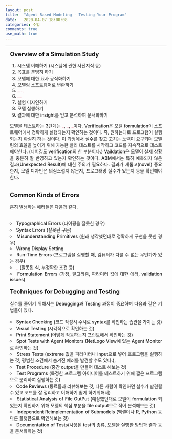 ```yaml
---
layout: post
title:  "Agent Based Modeling - Testing Your Program"
date:   2020-04-07 18:00:08
categories: 수업
comments: true 
use_math: true
---
```

-----

<span style = "font-weight:700; font-size:1.3em; margin-left: 0.8em; margin-right: 1em;">
Overview of a Simulation Study
</span>
<br>

<div style = "font-weight:500; font-size:1.0em; margin-left: 1em; margin-right: 1em;text-align:justify; ">
<ol>
<li>시스템 이해하기 (시스템에 관한 사전지식 등)</li>
<li>목표를 분명히 하기</li>
<li>모델에 대한 묘사 공식화하기</li>
<li>모델링 소프트웨어로 변환하기</li>
<li><b style = "color:#d7385e;font-size:1.2">프로그램 확인하기(verify, debugging)</b></li>
<li><b style = "color:#d7385e;font-size:1.2">모델 확인하기(vaildate)</b></li>
<li>실험 디자인하기</li>
<li>모델 실행하기</li>
<li>결과에 대한 insight를 얻고 분석하여 문서화하기</li>
</ol>

모델을 테스트하는 3단계는 <b style = "color:#d7385e;font-size:1.2">Vaildation</b>, <b style = "color:#d7385e;font-size:1.2">Verification</b>, <b style = "color:#d7385e;font-size:1.2">Debugging</b>이다. Verification은 모델 formulation이 소프트웨어에서 정확하게 실행되는지 확인하는 것이다. 즉, 원하는대로 프로그램이 실행되는지 확실히 하는 것이다. 이 과정에서 실수를 찾고 고치는 노력이 요구되며 모델링의 효율을 높이기 위해 가능한 빨리 테스트를 시작하고 코드를 지속적으로 테스트해야한다. (디버깅도 verification의 한 부분이다.) Vaildation은 모델이 실제 상황을 충분히 잘 반영하고 있는지 확인하는 것이다. ABM에서는 특히 예측되지 않은 결과(Unexpected Result)에 대한 주의가 필요하다. 결과가 새롭고(novel) 중요한지, 모델 디자인은 의심스럽지 않은지, 프로그래밍 실수가 있는지 등을 확인해야한다.  
<br> <br>
<span style = "font-weight:700; font-size:1.3em; margin-right: 1em;">
Common Kinds of Errors
</span>
<br><br>
흔히 발생하는 에러들은 다음과 같다. 
<br><br>
<li type="circle">Typographical Errors (타이핑을 잘못한 경우)</li>
<li type="circle">Syntax Errors (잘못된 구문)</li>
<li type="circle">Misunderstanding Primitives (원래 생각했던대로 정확하게 구현을 못한 경우)</li> 
<li type="circle">Wrong Display Setting</li>
<li type="circle">Run-Time Errors (프로그램을 실행할 때, 컴퓨터가 다룰 수 없는 무언가가 있는 경우)</li>
<li type="circle"> <b style = "color:#d7385e;font-size:1.2">Logic Errors</b> (잘못된 식, 부정확한 조건 등)</li> 
<li type="circle">Formulation Errors (가정, 알고리즘, 파라미터 값에 대한 에러, validation issues)</li>
<br>
<span style = "font-weight:700; font-size:1.3em; margin-right: 1em;">
Techniques for Debugging and Testing
</span>
<br><br>
실수를 줄이기 위해서는 Debugging과 Testing 과정이 중요하며 다음과 같은 기법들이 있다.
<br><br>

<li type="circle"> Syntax Checking (코드 작성시 수시로 syntax를 확인하는 습관을 가지는 것)</li>
<li type="circle">Visual Testing (시각적으로 확인하는 것)</li>
<li type="circle">Print Statement (어떻게 작동하는지 프린트해서 확인하는 것)</li>
<li type="circle">Spot Tests with Agent Monitors (NetLogo View에 있는 Agent Monitor로 확인하는 것)</li>
<li type="circle">Stress Tests (extreme 값을 파라미터나 input으로 넣어 프로그램을 실행하는 것, 평범한 조건에서 숨겨진 에러를 발견할 수도 있다.), 
<li type="circle">Test Procedure (중간 output을 만들어 테스트 해보는 것)</li> 
<li type="circle">Test Programs (특정한 프로그램 아이디어를 테스트하기 위해 짧은 프로그램으로 분리하여 실행하는 것)</li> 
<li type="circle">Code Reviews (동료들과 리뷰해보는 것, 다른 사람이 확인하면 실수가 발견될 수 있고 코드를 잘 정리하고 이해하기 쉽게 하기위해서)</li> 
<li type="circle">Statistical Analysis of File OutPut (예상했던대로 모델이 formulation 되었는지 확인하기 위해 모델의 핵심 부분을 file output으로 적어 분석해보는 것)</li> 
<li type="circle">Independent Reimplementation of Submodels (엑셀이나 R, Python 등 다른 플랫폼으로 확인해보는 것)</li>
<li type="circle">Documentation of Tests(사용된 test의 종류, 모델을 실행한 방법과 결과 등을 문서화하는 것)</li>

<br>

